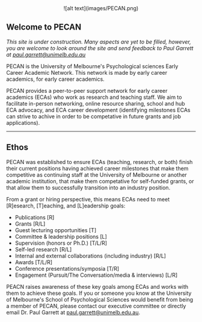 <center> ![alt text](images/PECAN.png) </center>

## Welcome to PECAN

*This site is under construction. Many aspects are yet to be filled, however, you are welcome to look around the site and send feedback to Paul Garrett at paul.garrett@unimelb.edu.au*

PECAN is the University of Melbourne's Psychological sciences Early Career Academic Network. This network is made by early career academics, for early career academics.

PECAN provides a peer-to-peer support network for early career academics (ECAs) who work as research and teaching staff. We aim to facilitate in-person networking, online resource sharing, school and hub ECA advocacy, and ECA career development (identifying milestones ECAs can strive to achive in order to be competative in future grants and job applications).

---

## Ethos

PECAN was established to ensure ECAs (teaching, research, or both) finish their current positions having achieved career milestones that make them competitive as continuing staff at the University of Melbourne or another academic institution, that make them competative for self-funded grants, or that allow them to successfully transition into an industry position.

From a grant or hiring perspective, this means ECAs need to meet [R]esearch, [T]eaching, and [L]eadership goals:

- Publications [R]
- Grants [R/L]
- Guest lecturing opportunities [T]
- Committee & leadership positions [L]
- Supervision (honors or Ph.D.) [T/L/R]
- Self-led research [R/L]
- Internal and external collaborations (including industry) [R/L]
- Awards [T/L/R]
- Conference presentations/symposia [T/R]
- Engagement (Pursuit/The Conversation/media & interviews) [L/R]

PEACN raises awareness of these key goals among ECAs and works with them to achieve these goals. If you or someone you know at the University of Melbourne's School of Psychological Sciences would benefit from being a member of PECAN, please contact our executive committee or directly email Dr. Paul Garrett at paul.garrett@unimelb.edu.au.
